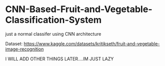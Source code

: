 # CNN-Based-Fruit-and-Vegetable-Classification-System
just a normal classifer using CNN architecture

Dataset: https://www.kaggle.com/datasets/kritikseth/fruit-and-vegetable-image-recognition

I WILL ADD OTHER THINGS LATER....IM JUST LAZY
